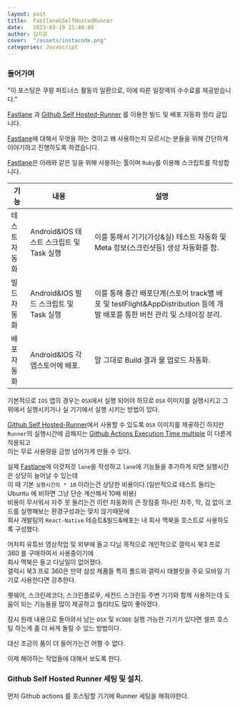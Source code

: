 ```yaml
---
layout: post
title:  Fastlane&SelfHostedRunner
date:   2023-03-19 21:48:00
author: 김지운
cover:  "/assets/instacode.png"
categories: Javascript
---
```


### 들어가며

"이 포스팅은 쿠팡 파트너스 활동의 일환으로, 이에 따른 일정액의 수수료를 제공받습니다."

[Fastlane] 과 [Github Self Hosted-Runner] 를 이용한 빌드 및 배포 자동화 정리 글입니다.

[Fastlane]에 대해서 무엇을 하는 것이고 왜 사용하는지 모르시는 분들을 위해 간단하게 이야기하고 진행하도록 하겠습니다.

[Fastlane]은 아래와 같은 일을 위해 사용하는 툴이며 `Ruby`를 이용해 스크립트를 작성합니다.

| 기능      | 내용                             | 설명                                                                                     |
|---------|--------------------------------|----------------------------------------------------------------------------------------|
| 테스트 자동화 | Android&IOS 테스트 스크립트 및 Task 실행 | 이를 통해서 기기(가상&실) 테스트 자동화 및 Meta 정보(스크린샷등) 생성 자동화를 함.                                    |
| 빌드 자동화  | Android&IOS 빌드 스크립트 및 Task 실행  | 이를 통해 중간 배포단계(스토어 track별 배포 및 testFlight&AppDistribution 등에 개발 배포를 통한 버전 관리 및 스테이징 분리. |
| 배포 자동화  | Android&IOS 각 앱스토어에 배포.        | 말 그대로 Build 결과 물 업로드 자동화.                                                              |

기본적으로 `IOS` 앱의 경우는 `OSX`에서 실행 되어야 하므로 `OSX` 이미지를 실행시키고 그 위에서 실행시키거나 실 기기에서 실행 시키는 방법이 있다.

[Github Self Hosted-Runner]에서 사용할 수 있도록 `OSX` 이미지를 제곻하긴 하지만 `Runner`의 실행시간에 곱해지는 [Github Actions Execution Time multiple] 이 다륻게 적용되고  
이는 무료 사용량을 금방 넘어가게 만들 수 있다.

실제 [Fastlane]에 이것저것 `lane`을 작성하고 `lane`에 기능들을 추가하게 되면 실행시간은 상당히 늘어날 수 있는데  
이 때 기본 `실행시간의 * 10` 이라는건 상당한 비용이다.(일반적으로 테스트 돌리는 Ubuntu 에 비하면 그냥 단순 계산해서 10배 비용)  
비용이 무서워서 자주 못 돌리는건 이런 자동화의 큰 장점중 하나인 자주, 막, 겁 없이 코드를 실행해보는 환경구성과는 맞지 않기때문에  
회사 개발팀의 `React-Native` 테승트&빌드&배포는 내 회사 맥북을 호스트로 사용하도록 구성했다.

어차피 유튜브 영상작업 및 외부에 들고 다닐 목적으로 개인적으로 갤럭시 북3 프로 360 를 구매하여서 사용중이기에  
회사 맥북은 들고 다닐일이 없어졌다.  
갤럭시 북3 프로 360은 만약 삼성 제품들 특히 폴드와 갤럭시 태블릿을 주요 모바일 기기로 사용한다면 강추한다.

퀫쉐어, 스크린레코더, 스크린플로우, 세컨드 스크린등 주변 기기와 함께 사용하는데 도움이 되는 기능들을 많이 제공하고 퀄리티도 많이 좋아졌다.

잠시 원래 내용으로 돌아와서 남는 `OSX` 및 `XCODE` 실행 가능한 기기가 있다면 셀프 호스팅 하는게 좀 더 싸게 돌릴 수 있느 방법이다.

대신 조금의 품이 더 들어가는건 어쩔 수 없다.

이제 해야하는 작업들에 대해서 보도록 한다.

### Github Self Hosted Runner 세팅 및 설치.

먼저 Github actions 를 호스팅할  기기에 Runner 세팅을 해줘야한다.



[Fastlane]:https://fastlane.tools
[Github Self Hosted-Runner]:https://docs.github.com/en/actions/hosting-your-own-runners/about-self-hosted-runners
[Github Actions Execution Time multiple]:https://docs.github.com/en/billing/managing-billing-for-github-actions/about-billing-for-github-actions#minute-multipliers
